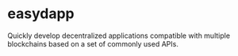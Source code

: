 # easydapp
Quickly develop decentralized applications compatible with multiple blockchains based on a set of commonly used APIs.


